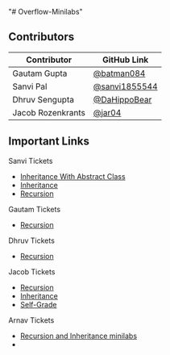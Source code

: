 "# Overflow-Minilabs" 

## Contributors
Contributor | GitHub Link |
----------- | ----------- |
Gautam Gupta | [@batman084](https://github.com/batman084) |
Sanvi Pal | [@sanvi1855544](https://github.com/sanvi1855544) |
Dhruv Sengupta | [@DaHippoBear](https://github.com/DaHippoBear) |
Jacob Rozenkrants | [@jar04](https://github.com/jar04) |



## Important Links

Sanvi Tickets
- [Inheritance With Abstract Class](https://github.com/batman084/Overflow-Minilabs/tree/main/src/sanvi/src/InheritanceWithAbstract)
- [Inheritance](https://github.com/batman084/Overflow-Minilabs/tree/main/src/sanvi/src/Inheritance)
- [Recursion](https://github.com/batman084/Overflow-Minilabs/tree/main/src/sanvi/src/Recursion)

Gautam Tickets
- [Recursion](https://github.com/batman084/Overflow-Minilabs/tree/main/src/gautam/src)

Dhruv Tickets
- [Recursion](https://github.com/batman084/Overflow-Minilabs/tree/main/src/dhruv/src)

Jacob Tickets
- [Recursion](https://github.com/batman084/Overflow-Minilabs/blob/main/src/jacob/src/Recursion)
- [Inheritance](https://github.com/batman084/Overflow-Minilabs/tree/main/src/jacob/src/Inheritance)
- [Self-Grade](https://github.com/batman084/Overflow-Minilabs/blob/main/src/jacob/src/Self-Grade)

Arnav Tickets
- [Recursion and Inheritance minilabs](https://github.com/batman084/Overflow-Minilabs/tree/main/src/arnav)
- 
